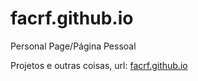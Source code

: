 # facrf.github.io


 Personal Page/Página Pessoal
 
 Projetos e outras coisas, url: [facrf.github.io](https://facrf.github.io/)
 
